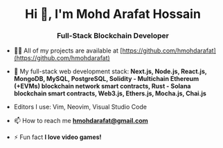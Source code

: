 <h1 align="center">Hi 👋, I'm Mohd Arafat Hossain</h1>
<h3 align="center">Full-Stack Blockchain Developer</h3>

- 👨‍💻 All of my projects are available at [https://github.com/hmohdarafat](https://github.com/hmohdarafat)

- 💬 My full-stack web development stack: **Next.js, Node.js, React.js, MongoDB, MySQL, PostgreSQL, Solidity - Multichain Ethereum (+EVMs) blockchain network smart contracts, Rust - Solana blockchain smart contracts, Web3.js, Ethers.js, Mocha.js, Chai.js**

- Editors I use: Vim, Neovim, Visual Studio Code

- 📫 How to reach me **hmohdarafat@gmail.com**

- ⚡ Fun fact **I love video games!**
